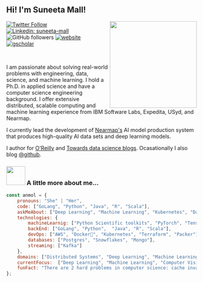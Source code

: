 <h2>Hi! I'm Suneeta Mall! </h2>
<img align='right' src="https://media.giphy.com/media/M9gbBd9nbDrOTu1Mqx/giphy.gif" width="230">


[![Twitter Follow](https://img.shields.io/twitter/follow/suneetamall?label=Follow)](https://twitter.com/intent/follow?screen_name=suneetamall)
[![Linkedin: suneeta-mall](https://img.shields.io/badge/-suneetamall-blue?style=flat-square&logo=Linkedin&logoColor=white&link=https://www.linkedin.com/in/suneeta-mall-a6a0507/)](https://www.linkedin.com/in/suneeta-mall-a6a0507/)
![GitHub followers](https://img.shields.io/github/followers/suneeta-mall?label=Follow&style=social)
[![website](https://img.shields.io/badge/Website-46a2f1.svg?&style=flat-square&logo=Google-Chrome&logoColor=white&link=https://suneeta-mall.github.io/)](https://suneeta-mall.github.io/)
[![gscholar](https://img.shields.io/badge/Scholar-46a2f1.svg?&style=flat-square&logo=Google-Chrome&logoColor=white&link=https://scholar.google.com.au/citations?hl=en&amp;user=WD712CUAAAAJ)](https://scholar.google.com.au/citations?hl=en&amp;user=WD712CUAAAAJ)


<br/>
<p>
I am passionate about solving real-world problems with engineering, data, science, and machine learning. I hold a Ph.D. in applied science and have a computer science engineering background. I offer extensive distributed, scalable computing and machine learning experience from IBM Software Labs, Expedita, USyd, and Nearmap. 

I currently lead the development of <a href="https://www.nearmap.com">Nearmap's</a> AI model production system that produces high-quality AI data sets and deep learning models. 
  
I author for [O'Reilly](https://www.oreilly.com/pub/au/8214) and [Towards data science blogs](https://medium.com/@suneetamall). Ocasationally I also blog [@github](https://suneeta-mall.github.io/). 
</p>



### <img src="https://media.giphy.com/media/VgCDAzcKvsR6OM0uWg/giphy.gif" width="50"> A little more about me...  

```javascript
const anmol = {
    pronouns: "She" | "Her",
    code: ["GoLang", "Python", "Java", "R", "Scala"],
    askMeAbout: ["Deep Learning", "Machine Learning", "Kubernetes", "Data", "Software Engineering", "Software Architecture"],
    technologies: {
        machineLearnig: ["Python Scientific toolkits", "PyTorch", "Tensorflow"],
        backEnd: ["GoLang", "Python",  "Java", "R", "Scala"],
        devOps: ["AWS", "Docker🐳", "Kubernetes", "Terraform", "Packer"],
        databases: ["Postgres", "Snowflakes", "Mongo"],
        streaming: ["Kafka"]
    },
    domains: ["Distributed Systems", "Deep Learning", "Machine Learning", "GIS", "Computer Vision", "Data"],
    currentFocus:  ["Deep Learning", "Machine Learning", "Computer Vision", "Data"],
    funFact: "There are 2 hard problems in computer science: cache invalidation, naming things, and off-by-1 errors!"
};
```

